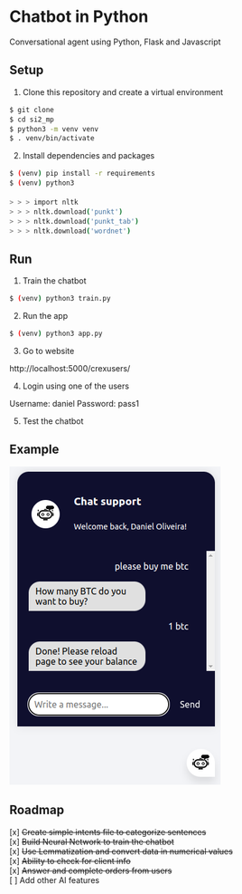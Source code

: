 # Chatbot in Python

Conversational agent using Python, Flask and Javascript

## Setup

1. Clone this repository and create a virtual environment

```bash
$ git clone
$ cd si2_mp
$ python3 -m venv venv
$ . venv/bin/activate
```

2. Install dependencies and packages

```bash
$ (venv) pip install -r requirements
$ (venv) python3

> > > import nltk
> > > nltk.download('punkt')
> > > nltk.download('punkt_tab')
> > > nltk.download('wordnet')

```

## Run

1. Train the chatbot

```bash
$ (venv) python3 train.py
```

2. Run the app

```bash
$ (venv) python3 app.py
```

3. Go to website

http://localhost:5000/crexusers/

4. Login using one of the users

Username: daniel
Password: pass1

5. Test the chatbot

## Example

![Example](static/images/img1.png)

## Roadmap

[x] ~~Create simple intents file to categorize sentences~~ \
[x] ~~Build Neural Network to train the chatbot~~ \
[x] ~~Use Lemmatization and convert data in numerical values~~ \
[x] ~~Ability to check for client info~~ \
[x] ~~Answer and complete orders from users~~ \
[ ] Add other AI features
